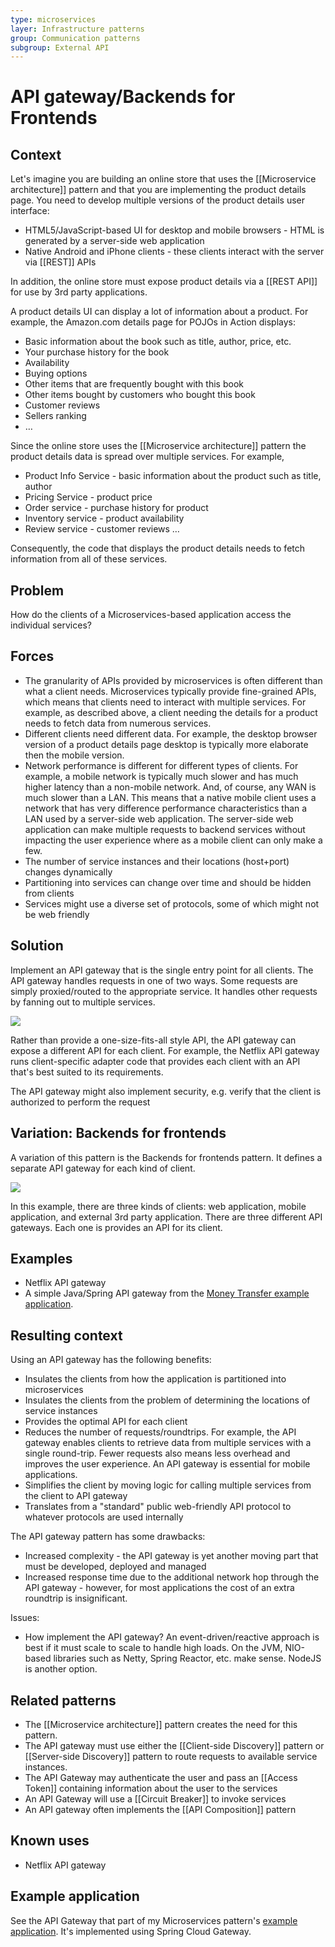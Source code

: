 ```yaml
---
type: microservices
layer: Infrastructure patterns
group: Communication patterns
subgroup: External API
---
```

# API gateway/Backends for Frontends

## Context

Let's imagine you are building an online store that uses the [[Microservice architecture]] pattern and that you are implementing the product details page. You need to develop multiple versions of the product details user interface:
- HTML5/JavaScript-based UI for desktop and mobile browsers - HTML is generated by a server-side web application
- Native Android and iPhone clients - these clients interact with the server via [[REST]] APIs

In addition, the online store must expose product details via a [[REST API]] for use by 3rd party applications.

A product details UI can display a lot of information about a product. For example, the Amazon.com details page for POJOs in Action displays:
- Basic information about the book such as title, author, price, etc.
- Your purchase history for the book
- Availability
- Buying options
- Other items that are frequently bought with this book
- Other items bought by customers who bought this book
- Customer reviews
- Sellers ranking
- …

Since the online store uses the [[Microservice architecture]] pattern the product details data is spread over multiple services. For example,
- Product Info Service - basic information about the product such as title, author
- Pricing Service - product price
- Order service - purchase history for product
- Inventory service - product availability
- Review service - customer reviews …

Consequently, the code that displays the product details needs to fetch information from all of these services.

## Problem

How do the clients of a Microservices-based application access the individual services?

## Forces

- The granularity of APIs provided by microservices is often different than what a client needs. Microservices typically provide fine-grained APIs, which means that clients need to interact with multiple services. For example, as described above, a client needing the details for a product needs to fetch data from numerous services.
- Different clients need different data. For example, the desktop browser version of a product details page desktop is typically more elaborate then the mobile version.
- Network performance is different for different types of clients. For example, a mobile network is typically much slower and has much higher latency than a non-mobile network. And, of course, any WAN is much slower than a LAN. This means that a native mobile client uses a network that has very difference performance characteristics than a LAN used by a server-side web application. The server-side web application can make multiple requests to backend services without impacting the user experience where as a mobile client can only make a few.
- The number of service instances and their locations (host+port) changes dynamically
- Partitioning into services can change over time and should be hidden from clients
- Services might use a diverse set of protocols, some of which might not be web friendly

## Solution

Implement an API gateway that is the single entry point for all clients. The API gateway handles requests in one of two ways. Some requests are simply proxied/routed to the appropriate service. It handles other requests by fanning out to multiple services.

![](apigateway.jpg)

Rather than provide a one-size-fits-all style API, the API gateway can expose a different API for each client. For example, the Netflix API gateway runs client-specific adapter code that provides each client with an API that's best suited to its requirements.

The API gateway might also implement security, e.g. verify that the client is authorized to perform the request

## Variation: Backends for frontends

A variation of this pattern is the Backends for frontends pattern. It defines a separate API gateway for each kind of client.

![](bffe.png)

In this example, there are three kinds of clients: web application, mobile application, and external 3rd party application. There are three different API gateways. Each one is provides an API for its client.

## Examples

- Netflix API gateway
- A simple Java/Spring API gateway from the [Money Transfer example application](https://github.com/cer/event-sourcing-examples).

## Resulting context

Using an API gateway has the following benefits:
- Insulates the clients from how the application is partitioned into microservices
- Insulates the clients from the problem of determining the locations of service instances
- Provides the optimal API for each client
- Reduces the number of requests/roundtrips. For example, the API gateway enables clients to retrieve data from multiple services with a single round-trip. Fewer requests also means less overhead and improves the user experience. An API gateway is essential for mobile applications.
- Simplifies the client by moving logic for calling multiple services from the client to API gateway
- Translates from a "standard" public web-friendly API protocol to whatever protocols are used internally

The API gateway pattern has some drawbacks:
- Increased complexity - the API gateway is yet another moving part that must be developed, deployed and managed
- Increased response time due to the additional network hop through the API gateway - however, for most applications the cost of an extra roundtrip is insignificant.

Issues:
- How implement the API gateway? An event-driven/reactive approach is best if it must scale to scale to handle high loads. On the JVM, NIO-based libraries such as Netty, Spring Reactor, etc. make sense. NodeJS is another option.

## Related patterns

- The [[Microservice architecture]] pattern creates the need for this pattern.
- The API gateway must use either the [[Client-side Discovery]] pattern or [[Server-side Discovery]] pattern to route requests to available service instances.
- The API Gateway may authenticate the user and pass an [[Access Token]] containing information about the user to the services
- An API Gateway will use a [[Circuit Breaker]] to invoke services
- An API gateway often implements the [[API Composition]] pattern

## Known uses

- Netflix API gateway

## Example application

See the API Gateway that part of my Microservices pattern's [example application](https://github.com/microservice-patterns/ftgo-application). It's implemented using Spring Cloud Gateway.